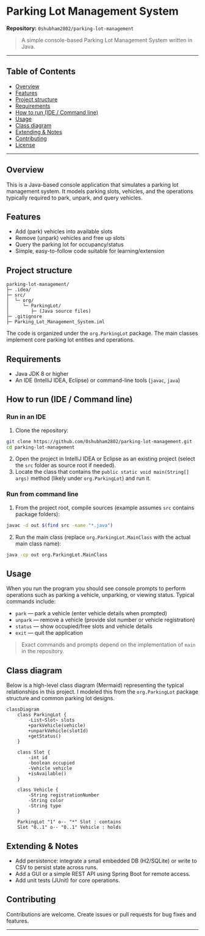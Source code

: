 # Parking Lot Management System

**Repository:** `0shubham2802/parking-lot-management`

> A simple console-based Parking Lot Management System written in Java.

---

## Table of Contents

- [Overview](#overview)
- [Features](#features)
- [Project structure](#project-structure)
- [Requirements](#requirements)
- [How to run (IDE / Command line)](#how-to-run-ide--command-line)
- [Usage](#usage)
- [Class diagram](#class-diagram)
- [Extending & Notes](#extending--notes)
- [Contributing](#contributing)
- [License](#license)

---

## Overview

This is a Java-based console application that simulates a parking lot management system. It models parking slots, vehicles, and the operations typically required to park, unpark, and query vehicles.


## Features

- Add (park) vehicles into available slots
- Remove (unpark) vehicles and free up slots
- Query the parking lot for occupancy/status
- Simple, easy-to-follow code suitable for learning/extension


## Project structure

```
parking-lot-management/
├─ .idea/
├─ src/
│  └─ org/
│     └─ ParkingLot/
│        ├─ (Java source files)
├─ .gitignore
├─ Parking_Lot_Management_System.iml
```

The code is organized under the `org.ParkingLot` package. The main classes implement core parking lot entities and operations.


## Requirements

- Java JDK 8 or higher
- An IDE (IntelliJ IDEA, Eclipse) or command-line tools (`javac`, `java`)


## How to run (IDE / Command line)

### Run in an IDE
1. Clone the repository:

```bash
git clone https://github.com/0shubham2802/parking-lot-management.git
cd parking-lot-management
```

2. Open the project in IntelliJ IDEA or Eclipse as an existing project (select the `src` folder as source root if needed).
3. Locate the class that contains the `public static void main(String[] args)` method (likely under `org.ParkingLot`) and run it.


### Run from command line

1. From the project root, compile sources (example assumes `src` contains package folders):

```bash
javac -d out $(find src -name "*.java")
```

2. Run the main class (replace `org.ParkingLot.MainClass` with the actual main class name):

```bash
java -cp out org.ParkingLot.MainClass
```


## Usage

When you run the program you should see console prompts to perform operations such as parking a vehicle, unparking, or viewing status. Typical commands include:

- `park` — park a vehicle (enter vehicle details when prompted)
- `unpark` — remove a vehicle (provide slot number or vehicle registration)
- `status` — show occupied/free slots and vehicle details
- `exit` — quit the application

> Exact commands and prompts depend on the implementation of `main` in the repository.


## Class diagram

Below is a high-level class diagram (Mermaid) representing the typical relationships in this project. I modeled this from the `org.ParkingLot` package structure and common parking lot designs.

```mermaid
classDiagram
    class ParkingLot {
        -List~Slot~ slots
        +parkVehicle(vehicle)
        +unparkVehicle(slotId)
        +getStatus()
    }

    class Slot {
        -int id
        -boolean occupied
        -Vehicle vehicle
        +isAvailable()
    }

    class Vehicle {
        -String registrationNumber
        -String color
        -String type
    }

    ParkingLot "1" o-- "*" Slot : contains
    Slot "0..1" o-- "0..1" Vehicle : holds
```



## Extending & Notes

- Add persistence: integrate a small embedded DB (H2/SQLite) or write to CSV to persist state across runs.
- Add a GUI or a simple REST API using Spring Boot for remote access.
- Add unit tests (JUnit) for core operations.


## Contributing

Contributions are welcome. Create issues or pull requests for bug fixes and features.




---



